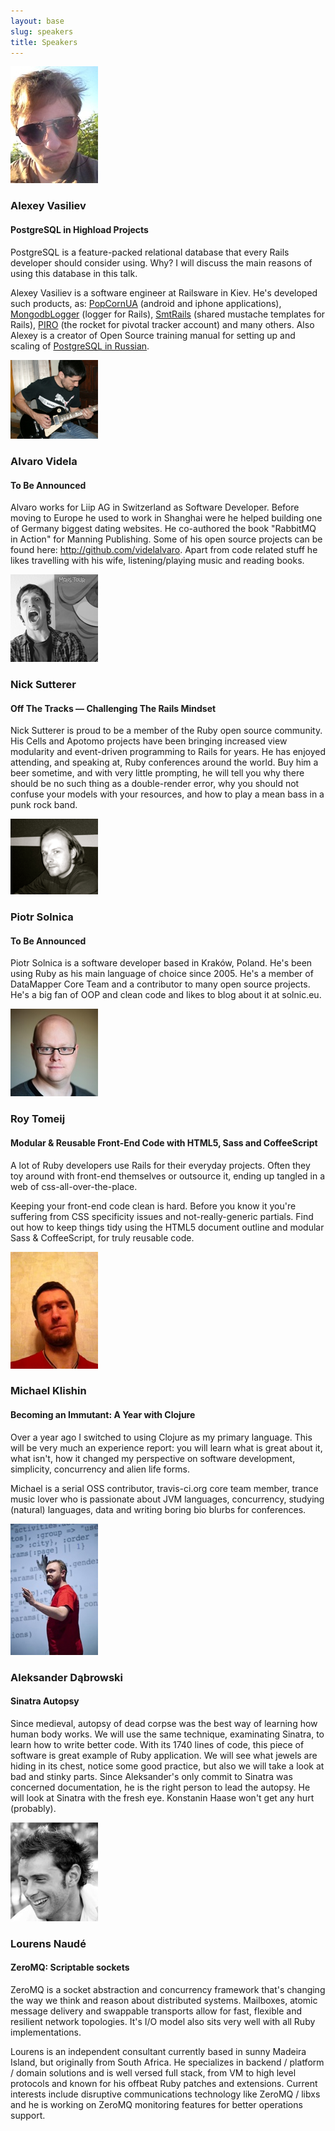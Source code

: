 ```yaml
---
layout: base
slug: speakers
title: Speakers
---
```


<div class="speaker row">
  <div class="photo span2">
    <img src="/images/p-alex.jpg">
  </div>
  <div class="talk span10">
    <h3>Alexey Vasiliev</h3>
    <h4>PostgreSQL in Highload Projects</h4>
    <p>
      PostgreSQL is a feature-packed relational database that every Rails developer should consider using. Why? I will discuss the main reasons of using this database in this talk.
    </p>
    <p>
      Alexey Vasiliev is a software engineer at Railsware in Kiev. He's developed such products, as: <a href="http://popcornua.coocoorooza.com/">PopCornUA</a> (android and iphone applications), <a href="http://mongodb-logger.catware.org/">MongodbLogger</a> (logger for Rails), <a href="http://blog.railsware.com/2012/04/12/shared-mustache-templates-for-rails-3/">SmtRails</a> (shared mustache templates for Rails), <a href="http://piro.railsware.com/">PIRO</a> (the rocket for pivotal tracker account) and many others. Also Alexey is a creator of Open Source training manual for setting up and scaling of <a href="http://postgresql.leopard.in.ua/">PostgreSQL in Russian</a>.
    </p>
  </div>
</div>

<div class="speaker row">
  <div class="photo span2">
    <img src="/images/p-alvaro.jpg" width="140px">
  </div>
  <div class="talk span10">
    <h3>Alvaro Videla</h3>
    <h4>To Be Announced</h4>
    <p>
      Alvaro works for Liip AG in Switzerland as Software Developer. Before moving to Europe he used to work in Shanghai were he helped building one of Germany biggest dating websites. He co-authored the book "RabbitMQ in Action" for Manning Publishing. Some of his open source projects can be found here: <a href="http://github.com/videlalvaro">http://github.com/videlalvaro</a>. Apart from code related stuff he likes travelling with his wife, listening/playing music and reading books.
    </p>
  </div>
</div>

<div class="speaker row">
  <div class="photo span2">
    <img src="/images/p-nick.jpg">
  </div>
  <div class="talk span10">
    <h3>Nick Sutterer</h3>
    <h4>Off The Tracks — Challenging The Rails Mindset</h4>
    <p>
      Nick Sutterer is proud to be a member of the Ruby open source community. His Cells and Apotomo projects have been bringing increased view modularity and event-driven programming to Rails for years. He has enjoyed attending, and speaking at, Ruby conferences around the world. Buy him a beer sometime, and with very little prompting, he will tell you why there should be no such thing as a double-render error, why you should not confuse your models with your resources, and how to play a mean bass in a punk rock band.
    </p>
  </div>
</div>

<div class="speaker row">
  <div class="photo span2">
    <img src="/images/p-solnic.png">
  </div>
  <div class="talk span10">
    <h3>Piotr Solnica</h3>
    <h4>To Be Announced</h4>
    <p>
      Piotr Solnica is a software developer based in Kraków, Poland. He's been using Ruby as his main language of choice since 2005. He's a member of DataMapper Core Team and a contributor to many open source projects. He's a big fan of OOP and clean code and likes to blog about it at solnic.eu.
    </p>
  </div>
</div>

<div class="speaker row">
  <div class="photo span2">
    <img src="/images/p-roy.jpg">
  </div>
  <div class="talk span10">
    <h3>Roy Tomeij</h3>
    <h4>Modular & Reusable Front-End Code with HTML5, Sass and CoffeeScript</h4>
    <p>A lot of Ruby developers use Rails for their everyday projects. Often they toy around with front-end themselves or outsource it, ending up tangled in a web of css-all-over-the-place.</p>
    <p>Keeping your front-end code clean is hard. Before you know it you're suffering from CSS specificity issues and not-really-generic partials. Find out how to keep things tidy using the HTML5 document outline and modular Sass & CoffeeScript, for truly reusable code.</p>
  </div>
</div>

<div class="speaker row">
  <div class="photo span2">
    <img src="/images/p-klishin.jpg">
  </div>
  <div class="talk span10">
    <h3>Michael Klishin</h3>
    <h4>Becoming an Immutant: A Year with Clojure</h4>
    <p>Over a year ago I switched to using Clojure as my primary language. This will be very much an experience report: you will learn what is great about it, what isn't, how it changed my perspective on software development, simplicity, concurrency and alien life forms.</p>
    <p>Michael is a serial OSS contributor, travis-ci.org core team member, trance music lover who is passionate about JVM languages, concurrency, studying (natural) languages, data and writing boring bio blurbs for conferences.</p>
  </div>
</div>

<div class="speaker row">
  <div class="photo span2">
    <img src="/images/p-tjeden.jpg">
  </div>
  <div class="talk span10">
    <h3>Aleksander Dąbrowski</h3>
    <h4>Sinatra Autopsy</h4>
    <p>Since medieval, autopsy of dead corpse was the best way of learning how human body works. We will use the same technique, examinating Sinatra, to learn how to write better code. With its 1740 lines of code, this piece of software is great example of Ruby application. We will see what jewels are hiding in its chest, notice some good practice, but also we will take a look at bad and stinky parts. Since Aleksander's only commit to Sinatra was concerned documentation, he is the right person to lead the autopsy. He will look at Sinatra with the fresh eye. Konstanin Haase won't get any hurt (probably).</p>
  </div>
</div>

<div class="speaker row">
  <div class="photo span2">
    <img src="/images/p-lourens.png">
  </div>
  <div class="talk span10">
    <h3>Lourens Naudé</h3>
    <h4>ZeroMQ: Scriptable sockets</h4>
    <p>ZeroMQ is a socket abstraction and concurrency framework that's changing the way we think and reason about distributed systems. Mailboxes, atomic message delivery and swappable transports allow for fast, flexible and resilient network topologies. It's I/O model also sits very well with all Ruby implementations.</p>
    <p>Lourens is an independent consultant currently based in sunny Madeira Island, but originally from South Africa. He specializes in backend / platform / domain solutions and is well versed full stack, from VM to high level protocols and known for his offbeat Ruby patches and extensions. Current interests include disruptive communications technology like ZeroMQ / libxs and he is working on ZeroMQ monitoring features for better operations support.</p>
  </div>
</div>

